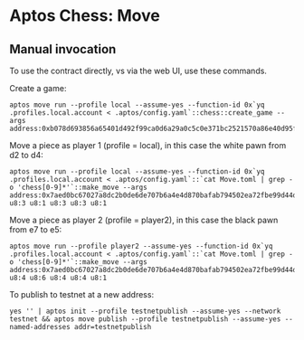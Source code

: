 # Aptos Chess: Move

## Manual invocation
To use the contract directly, vs via the web UI, use these commands.

Create a game:
```
aptos move run --profile local --assume-yes --function-id 0x`yq .profiles.local.account < .aptos/config.yaml`::chess::create_game --args address:0xb078d693856a65401d492f99ca0d6a29a0c5c0e371bc2521570a86e40d95f823
```

Move a piece as player 1 (profile = local), in this case the white pawn from d2 to d4:
```
aptos move run --profile local --assume-yes --function-id 0x`yq .profiles.local.account < .aptos/config.yaml`::`cat Move.toml | grep -o 'chess[0-9]*'`::make_move --args address:0x7aed0bc67027a8dc2b0de6de707b6a4e4d870bafab794502ea72fbe99d44d9ae u8:3 u8:1 u8:3 u8:3 u8:1
```

Move a piece as player 2 (profile = player2), in this case the black pawn from e7 to e5:
```
aptos move run --profile player2 --assume-yes --function-id 0x`yq .profiles.local.account < .aptos/config.yaml`::`cat Move.toml | grep -o 'chess[0-9]*'`::make_move --args address:0x7aed0bc67027a8dc2b0de6de707b6a4e4d870bafab794502ea72fbe99d44d9ae u8:4 u8:6 u8:4 u8:4 u8:1
```

To publish to testnet at a new address:
```
yes '' | aptos init --profile testnetpublish --assume-yes --network testnet && aptos move publish --profile testnetpublish --assume-yes --named-addresses addr=testnetpublish
```
